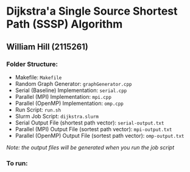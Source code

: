 # Dijkstra'a Single Source Shortest Path (SSSP) Algorithm

## William Hill (2115261)

### Folder Structure:

- Makefile: `Makefile`
- Random Graph Generator: `graphGenerator.cpp`
- Serial (Baseline) Implementation: `serial.cpp`
- Parallel (MPI) Implementation: `mpi.cpp`
- Parallel (OpenMP) Implementation: `omp.cpp`
- Run Script: `run.sh`
- Slurm Job Script: `dijkstra.slurm`
- Serial Output File (shortest path vector): `serial-output.txt`
- Parallel (MPI) Output File (sortest path vector): `mpi-output.txt`
- Parallel (OpenMP) Output File (sortest path vector): `omp-output.txt`

_Note: the output files will be generated when you run the job script_

### To run:
